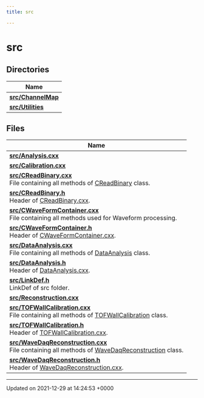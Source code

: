 ```yaml
---
title: src

---
```


# src



## Directories

| Name           |
| -------------- |
| **[src/ChannelMap](/Files/dir_f373e83ee03194f063cb71a08edbe6a6.md#dir-src/channelmap)**  |
| **[src/Utilities](/Files/dir_ff383ddf1aa4eab0c4ce7910366d05a5.md#dir-src/utilities)**  |

## Files

| Name           |
| -------------- |
| **[src/Analysis.cxx](/Files/Analysis_8cxx.md#file-analysis.cxx)**  |
| **[src/Calibration.cxx](/Files/Calibration_8cxx.md#file-calibration.cxx)**  |
| **[src/CReadBinary.cxx](/Files/CReadBinary_8cxx.md#file-creadbinary.cxx)** <br>File containing all methods of [CReadBinary](/Classes/classCReadBinary.md) class.  |
| **[src/CReadBinary.h](/Files/CReadBinary_8h.md#file-creadbinary.h)** <br>Header of [CReadBinary.cxx](/Files/CReadBinary_8cxx.md#file-creadbinary.cxx).  |
| **[src/CWaveFormContainer.cxx](/Files/CWaveFormContainer_8cxx.md#file-cwaveformcontainer.cxx)** <br>File containing all methods used for Waveform processing.  |
| **[src/CWaveFormContainer.h](/Files/CWaveFormContainer_8h.md#file-cwaveformcontainer.h)** <br>Header of [CWaveFormContainer.cxx](/Files/CWaveFormContainer_8cxx.md#file-cwaveformcontainer.cxx).  |
| **[src/DataAnalysis.cxx](/Files/DataAnalysis_8cxx.md#file-dataanalysis.cxx)** <br>File containing all methods of [DataAnalysis](/Classes/classDataAnalysis.md) class.  |
| **[src/DataAnalysis.h](/Files/DataAnalysis_8h.md#file-dataanalysis.h)** <br>Header of [DataAnalysis.cxx](/Files/DataAnalysis_8cxx.md#file-dataanalysis.cxx).  |
| **[src/LinkDef.h](/Files/LinkDef_8h.md#file-linkdef.h)** <br>LinkDef of src folder.  |
| **[src/Reconstruction.cxx](/Files/Reconstruction_8cxx.md#file-reconstruction.cxx)**  |
| **[src/TOFWallCalibration.cxx](/Files/TOFWallCalibration_8cxx.md#file-tofwallcalibration.cxx)** <br>File containing all methods of [TOFWallCalibration](/Classes/classTOFWallCalibration.md) class.  |
| **[src/TOFWallCalibration.h](/Files/TOFWallCalibration_8h.md#file-tofwallcalibration.h)** <br>Header of [TOFWallCalibration.cxx](/Files/TOFWallCalibration_8cxx.md#file-tofwallcalibration.cxx).  |
| **[src/WaveDaqReconstruction.cxx](/Files/WaveDaqReconstruction_8cxx.md#file-wavedaqreconstruction.cxx)** <br>File containing all methods of [WaveDaqReconstruction](/Classes/classWaveDaqReconstruction.md) class.  |
| **[src/WaveDaqReconstruction.h](/Files/WaveDaqReconstruction_8h.md#file-wavedaqreconstruction.h)** <br>Header of [WaveDaqReconstruction.cxx](/Files/WaveDaqReconstruction_8cxx.md#file-wavedaqreconstruction.cxx).  |






-------------------------------

Updated on 2021-12-29 at 14:24:53 +0000
